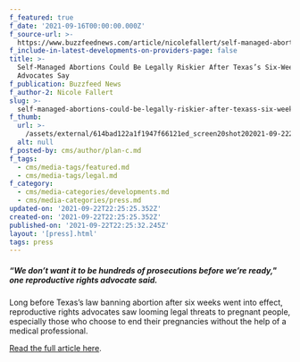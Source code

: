```yaml
---
f_featured: true
f_date: '2021-09-16T00:00:00.000Z'
f_source-url: >-
  https://www.buzzfeednews.com/article/nicolefallert/self-managed-abortion-defense-fund
f_include-in-latest-developments-on-providers-page: false
title: >-
  Self-Managed Abortions Could Be Legally Riskier After Texas’s Six-Week Law,
  Advocates Say
f_publication: Buzzfeed News
f_author-2: Nicole Fallert
slug: >-
  self-managed-abortions-could-be-legally-riskier-after-texass-six-week-law-advocates-say
f_thumb:
  url: >-
    /assets/external/614bad122a1f1947f66121ed_screen20shot202021-09-2220at204.28.45%20PM.png
  alt: null
f_posted-by: cms/author/plan-c.md
f_tags:
  - cms/media-tags/featured.md
  - cms/media-tags/legal.md
f_category:
  - cms/media-categories/developments.md
  - cms/media-categories/press.md
updated-on: '2021-09-22T22:25:25.352Z'
created-on: '2021-09-22T22:25:25.352Z'
published-on: '2021-09-22T22:25:32.245Z'
layout: '[press].html'
tags: press
---
```


##### “We don’t want it to be hundreds of prosecutions before we’re ready," one reproductive rights advocate said.

Long before Texas’s law banning abortion after six weeks went into effect, reproductive rights advocates saw looming legal threats to pregnant people, especially those who choose to end their pregnancies without the help of a medical professional.

[Read the full article here](https://www.buzzfeednews.com/article/nicolefallert/self-managed-abortion-defense-fund).
